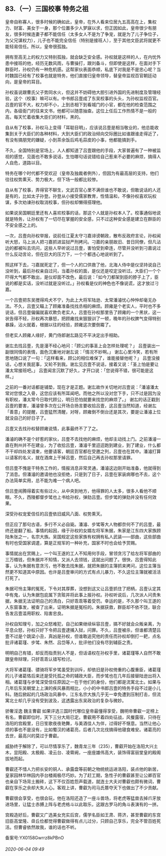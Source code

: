 ## 83.（一）三国校事 特务之祖
皇帝自称寡人，很多时候的确如此，皇帝，在外人看来位居九五高高在上，集权力、财富、美女于一身，那个位置多少人梦寐以求，但正因如此，皇帝很少有朋友，很多时候连妻子都不能信任（太多女人不是为了争宠，就是为了儿子争位子，为父兄谋权力），儿子也不能完全信任（特别是接班人），至于其他文臣武将就更不能轻易信任。所以，皇帝很孤独。



拥有至高无上的权力又特别孤独，就会缺乏安全感。孙权就是这样的人，在内忧外患中接班的他，经历无数风雨，与曹操打，跟刘备斗，但即使是这样，在面对手下群臣时，孙权仍有一种危机感。这帮家伙表面恭顺，私底下对我是不是忠心呢？当时魏国已经有了校事也就是特务，他们直接归皇帝领导，替皇帝监视百官朝廷动向，是皇帝的耳目。



孙权虽说跟曹氏父子势同水火，但这并不妨碍他大胆引进外国的先进制度及管理经验，这个（校事）嘛可以有。中书郎吕壹成了东吴校事的头头，为孙权监视百官。吕壹的官不大，权力却不小，上到丞相下到看城门的小官，都在他的检查范围之内，各级衙门的往来文书，他都可以随意抽查。这位上任后工作热情不是一般的高，每天忙着收集大臣们的材料，黑的。



自从有了校事，孙权马上变得「耳聪目明」，应该说吕壹是相当敬业的，他总能收集到关于大臣们的各种材料，大到大臣们的政治倾向交际圈比如谁跟谁走得近了， 有没有搞朋党的嫌疑，小到茶余饭后鸡毛蒜皮的小事，他都能搞到手。



不久，全国特别是官场上，人人都知道了吕壹跟他的手段，大家普遍有了一种被监视的感觉，见面也不敢多说话，生怕哪句话说错给自己惹来不必要的麻烦，搞得人人自危，道路以目。



特务在哪个时代都不受欢迎（皇帝及独裁者例外），但因为有最高层的支持，他们往往权势熏天、势力极大，但下场一般都比较惨。



自从有了校事，弄得官不聊生，文武百官心里不满但谁也不敢说，但敢说话的人还是有的，比如太子孙登。孙登从小接受儒家教育，性情温和，不像孙权喜欢玩权谋，多次劝谏孙权取消校事，但孙权却懒得搭理他。



如果说吴国朝廷里还有人喜欢校事的话，那这个人就是孙权本人了。校事通俗地说就是特务，让孙权有了一切尽在掌握的安全感，只不过这种安全感是建立在群臣的不安全感之上的。



一次，吕壹向孙权举报，说前任江夏太守刁嘉诽谤朝政，散布反政府言论，孙权闻听大怒，马上派人把刁嘉抓进监狱严刑拷问。刁嘉的亲朋故旧、昔日同僚，但凡沾边的都被叫去讯问，这些人早听说过吕壹，害怕受到牵连，尽管并没听到刁嘉说过什么反动言论，但在巨大的压力下，一个个都违心地说听到了。



照这样下去，刁嘉就死定了，但一个人的口供救了他，北海人侍中是仪坚持说自己没听到，最后孙权亲自过问，当着孙权的面，是仪还是咬定没听过。大臣们一个个吓得大气都不敢出，是仪却面不改色，最后说：「如今刀都架到臣的脖子上了，臣说的都是实话，没听过就是没听过。」孙权看是仪的神色也不像说谎，这才放过刁嘉。



一个吕壹把东吴搅得鸡犬不宁，为此上大将军陆逊、太常潘濬忧心忡忡却毫无办法。不久，吕壹又瞄上了顾雍准备找找丞相的麻烦。顾雍是个老实人，平时也不多说话，但吕壹偏偏就喜欢欺负老实人，吕壹在孙权那里告了顾雍的一个黑状，这一状告得不轻，孙权再次暴怒，把顾雍找来狠狠训了一顿，晚年的孙权脾气变得特别暴躁，沾火就着，根据以往的经验，顾雍这次要倒霉了。



但老实人顾雍人缘好，黄门侍郎谢厷路见不平决定出手相助。



谢厷去找吕壹，先是漫不经心地问：「顾公的事圣上会怎样处理呢？」 吕壹装出一副很同情的表情，面色沉重地对谢厷说：「情况不妙啊。」 谢厷心里冷笑，若有所思地随口说了一句：「这样看来，顾公的相位难保了，谁能接替他呢？」 吕壹没接话，心想关我屁事，又轮不到我。谢厷见吕壹不说话，接着又说：「圣上怕是要让潘太常接班吧。」 吕壹闻言沉默了好久，才开口说：「您说得不错，很可能是这样。」



之前的一番对话都是铺垫，现在才是正题。谢厷故作关切地对吕壹说：「潘濬潘太常对您恨之入骨，这您应该有所耳闻吧。而他之所以没对您下手，只不过是因为没有职权，潘太常今日取代顾公，明日恐怕就要来找您的麻烦了。」 谢厷的话正戳到吕壹的要害，潘濬曾多次在公开场合扬言要收拾吕壹，这吕壹当然知道，经谢厷「善意」的提醒，吕壹猛然清醒，对呀，顾雍倒不倒台还是其次，要是让潘濬上位就没自己的好日子了。



吕壹又去找孙权替顾雍说情，此事最终不了了之。



潘濬的确不是个好惹的家伙，吕壹不去找他的麻烦，他却主动找上门。之前潘濬一直在荆州并不在建业，为了收拾吕壹，潘濬千里迢迢跑到建业，到了建业，什么都不干却四处发请柬，他要请客，朝廷百官都在受邀之列，吕壹也在其中。潘濬打算以请客的名义，就在酒席上干掉吕壹，然后自己再去孙权那里请罪。



但吕壹不愧是干特务工作的，情报消息非常灵通，潘濬这边刚开始准备，他就得到了消息。但潘濬的邀请他也没拒绝，只是到了日子，吕壹在家装病哪也不去，这个办法简单实用，总不能为难一个病人吧。



但吕壹闹腾得着实有些过火，从中央到地方，他得罪的人太多，很多人看他不顺眼。不久，西陵都督步骘也上书给孙权，弹劾吕壹。但步骘的弹劾并没有任何效果。



深受孙权宠爱信任的吕壹依旧威风八面、权势熏天。



但正应了那句古语，多行不义必自毙。潘濬、步骘等大人物都奈何不了的吕壹，最终还是翻了船。事情的起因，缘于孙权的女婿左将军朱据，朱家是江东四大家族顾陆朱张之一，名宗大族。吴国规定这些家族有权拥有私人武装——部曲，这些部曲有时也受国家调遣，算是正规军的一种补充，国家不时也会给予赏赐。



事情就出在赏赐上，一个叫王遂的工人不知用何手段，冒领贪污了给左将军部曲的三万缗钱，但朱据并不知情，又派人去领钱，这就出问题了。很快，吕壹得知此事，认为朱据有意贪污，他不敢去找朱据，就把朱据的主簿抓来拷问，这位主簿当然更不知道其中原因。也许是吕壹审问的方式有点儿暴力，不久这位主簿就被活活打死了。



朱据可怜主簿的冤死，下令对其厚葬，没想到这又让吕壹抓住了把柄，吕壹认定其中有鬼，认为朱据包庇属下贪赃并将此事上报孙权。孙权听说后，几次派人问责朱据，朱据无法证明自己的清白，只好乖乖等着受罚。幸运的是，不久那个叫王遂的人东窗事发，被查了出来，证明朱据是冤枉的。朱据获救，群臣却不依不饶，联合告发吕壹滥用职权、陷害忠良。



孙权自知理亏，加之众怒难犯，自己如果继续纵容吕壹，搞不好就会众叛亲离，为平息众怒，孙权只好下令把吕壹逮捕入狱，问罪。不久，吕壹被杀，但谁都清楚吕壹不过是个跳梁小丑，真凶是孙权，但谁敢追究他的责任而孙权却倒打一耙，点名批评诸葛瑾、步骘、朱然、吕岱等人，批评他们没有尽到辅臣之责。



明明自己有错，却反而指责别人不是，但话语权在孙权手里，诸葛瑾等人自然不敢跟皇帝辩理，只好乖乖认错写检讨。



大将军诸葛瑾、骠骑将军步骘虽受到训斥，却依旧是孙权倚重的心腹重臣，诸葛瑾的儿子诸葛恪后来还是受托孤之命的辅政大臣，而步骘也在几年后接替陆逊出将入相。诸葛瑾与步骘深受信任原因之一在于他们的身份，他们都是流寓北士。如果与几年后东吴朝堂上上演的疾风暴雨相比，小小的中书郎吕壹的特务手段不过是小儿科。随后掀起的几场政治风暴中，江东名宗大族几乎无一幸免遭到压制打击，但流寓北士却几乎没有受到波及，这透露出东吴政治的复杂与微妙。



骄奢淫逸 魏主曹叡
 如果评选三国时代哪位皇帝最懂得享受，魏明帝曹叡一定榜上有名，曹叡即位时，天下三分大局已定。曹叡用不着四处征战，风餐露宿，只待在洛阳的宫殿里，日日笙歌夜夜艳舞，与美酒佳人为伴，过得好不惬意。当然让他心烦的事也不是没有，比如蜀汉的诸葛亮，后者几次北伐搞得他寝食难安。诸葛亮的去世，最高兴的莫过于曹叡。



威胁终于解除了，可以尽情享乐了，魏青龙三年（235），曹叡开始在洛阳大兴土木，显阳殿、太极殿、凌云台、凌霄阙，一座座雄伟高大，装饰得富丽堂皇的殿阁拔地而起。



曹叡还不惜人力把长安的铜人、承露盘等前朝之物统统运进洛阳，装点他的新居，皇家园林华林园内亭台楼阁极尽巧妙。为了赶工期，急性子的曹叡甚至让公卿百官也亲自下场背土搬砖，这下不仅百姓怨声载道，就连士大夫对曹叡也颇有微词，曹叡在享乐之余却大失人心。客观上讲，曹叡为司马氏篡夺天下也做出了不少贡献。



曹叡很会享受，也很会玩，他在洛阳还造了一座斗兽场，将老虎等猛兽去掉爪牙放进场里，让猛士赤膊上阵与老虎格斗以此取乐，这跟古罗马的角斗表演有的一拼。



宫殿造好后，曹叡又广选美女充实后宫，儒学名臣如王肃、蒋济，甚至曹叡的东宫旧臣高堂隆、毌丘俭都觉得曹叡做得有点儿过分，只顾自己享乐，完全不管百姓死活。但曹睿依然故我，谁的话也不听。



备案号:YX0158Gwrrz8kPBnO


###### 2020-06-04 09:49
